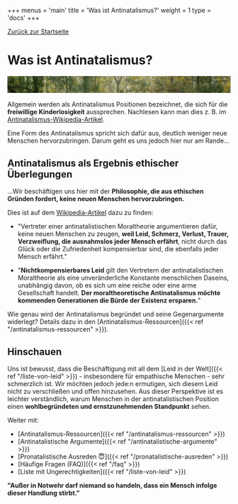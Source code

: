 +++
menus = 'main'
title = 'Was ist Antinatalismus?'
weight = 1
type = 'docs'
+++

[Zurück zur Startseite](..)

# Was ist Antinatalismus?

![](images/green_park_season_nature_outdoor_green_background_landscape_natural-839604-crop.jpg)

Allgemein werden als Antinatalismus Positionen bezeichnet, die sich für die **freiwillige Kinderlosigkeit** aussprechen.
Nachlesen kann man dies z. B. im [Antinatalismus-Wikipedia-Artikel](https://de.wikipedia.org/wiki/Antinatalismus).

Eine Form des Antinatalismus spricht sich dafür aus, deutlich weniger neue Menschen hervorzubringen.
Darum geht es uns jedoch hier nur am Rande...


## Antinatalismus als Ergebnis ethischer Überlegungen

...Wir beschäftigen uns hier mit der **Philosophie, die aus ethischen Gründen fordert, keine neuen Menschen hervorzubringen.**

Dies ist auf dem [Wikipedia-Artikel](https://de.wikipedia.org/wiki/Antinatalismus:) dazu zu finden:

* "Vertreter einer antinatalistischen Moraltheorie argumentieren dafür, keine neuen Menschen zu zeugen,
    **weil Leid, Schmerz, Verlust, Trauer, Verzweiflung, die ausnahmslos jeder Mensch erfährt**,
    nicht durch das Glück oder die Zufriedenheit kompensierbar sind, die ebenfalls jeder Mensch erfährt."

* "**Nichtkompensierbares Leid** gilt den Vertretern der antinatalistischen Moraltheorie als eine
    unveränderliche Konstante menschlichen Daseins, unabhängig davon, ob es sich um eine reiche oder eine arme Gesellschaft handelt.
    **Der moraltheoretische Antinatalismus möchte kommenden Generationen die Bürde der Existenz ersparen.**"

Wie genau wird der Antinatalismus begründet und seine Gegenargumente widerlegt?
Details dazu in den [Antinatalismus-Ressourcen]({{< ref "/antinatalismus-ressourcen" >}}).


<!--![](images/leaves_twig_branch_sky_blue_cloud_green_harmony-1358875-crop2.jpg)-->


## Hinschauen

Uns ist bewusst, dass die Beschäftigung mit all dem [Leid in der Welt]({{< ref "/liste-von-leid" >}}) - insbesondere für empathische Menschen - sehr schmerzlich ist.
Wir möchten jedoch jede:n ermutigen, sich diesem Leid nicht zu verschließen und offen hinzusehen.
Aus dieser Perspektive ist es leichter verständlich, warum Menschen in der antinatalistischen Position
einen **wohlbegründeten und ernstzunehmenden Standpunkt** sehen.


Weiter mit:

* [Antinatalismus-Ressourcen]({{< ref "/antinatalismus-ressourcen" >}})
* [Antinatalistische Argumente]({{< ref "/antinatalistische-argumente" >}})
* [Pronatalistische Ausreden 😇]({{< ref "/pronatalistische-ausreden" >}})
* [Häufige Fragen (FAQ)]({{< ref "/faq" >}})
* [Liste mit Ungerechtigkeiten]({{< ref "/liste-von-leid" >}})

**"Außer in Notwehr darf niemand so handeln, dass ein Mensch infolge dieser Handlung stirbt."**
